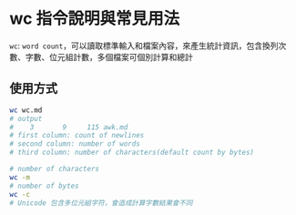 # wc 指令說明與常見用法

`wc`: `word count`，可以讀取標準輸入和檔案內容，來產生統計資訊，包含換列次數、字數、位元組計數，多個檔案可個別計算和總計

## 使用方式

```sh
wc wc.md
# output
#    3       9     115 awk.md
# first column: count of newlines
# second column: number of words
# third column: number of characters(default count by bytes)

# number of characters
wc -m
# number of bytes
wc -c
# Unicode 包含多位元組字符，會造成計算字數結果會不同
```

